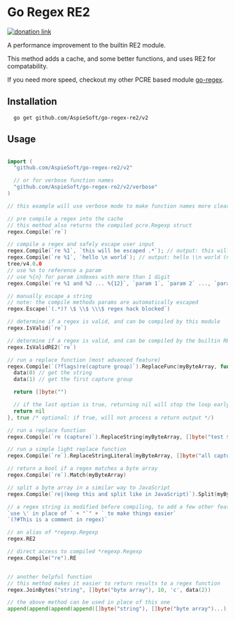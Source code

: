 # Go Regex RE2

[![donation link](https://img.shields.io/badge/buy%20me%20a%20coffee-paypal-blue)](https://paypal.me/shaynejrtaylor?country.x=US&locale.x=en_US)

A performance improvement to the builtin RE2 module.

This method adds a cache, and some better functions, and uses RE2 for compatability.

If you need more speed, checkout my other PCRE based module [go-regex](https://github.com/AspieSoft/go-regex).

## Installation

```shell script
  go get github.com/AspieSoft/go-regex-re2/v2
```

## Usage

```go

import (
  "github.com/AspieSoft/go-regex-re2/v2"

  // or for verbose function names
  "github.com/AspieSoft/go-regex-re2/v2/verbose"
)

// this example will use verbose mode to make function names more clear

// pre compile a regex into the cache
// this method also returns the compiled pcre.Regexp struct
regex.Compile(`re`)

// compile a regex and safely escape user input
regex.Compile(`re %1`, `this will be escaped .*`); // output: this will be escaped \.\*
regex.Compile(`re %1`, `hello \n world`); // output: hello \\n world (note: the \ was escaped, and the n is literal)
tree/v4.0.0
// use %n to reference a param
// use %{n} for param indexes with more than 1 digit
regex.Compile(`re %1 and %2 ... %{12}`, `param 1`, `param 2` ..., `param 12`);

// manually escape a string
// note: the compile methods params are automatically escaped
regex.Escape(`(.*)? \$ \\$ \\\$ regex hack blocked`)

// determine if a regex is valid, and can be compiled by this module
regex.IsValid(`re`)

// determine if a regex is valid, and can be compiled by the builtin RE2 module
regex.IsValidRE2(`re`)

// run a replace function (most advanced feature)
regex.Compile(`(?flags)re(capture group)`).ReplaceFunc(myByteArray, func(data func(int) []byte) []byte {
  data(0) // get the string
  data(1) // get the first capture group

  return []byte("")

  // if the last option is true, returning nil will stop the loop early
  return nil
}, true /* optional: if true, will not process a return output */)

// run a replace function
regex.Compile(`re (capture)`).ReplaceString(myByteArray, []byte("test $1"))

// run a simple light replace function
regex.Compile(`re`).ReplaceStringLiteral(myByteArray, []byte("all capture groups ignored (ie: $1)"))

// return a bool if a regex matches a byte array
regex.Compile(`re`).Match(myByteArray)

// split a byte array in a similar way to JavaScript
regex.Compile(`re|(keep this and split like in JavaScript)`).Split(myByteArray)

// a regex string is modified before compiling, to add a few other features
`use \' in place of ` + "`" + ` to make things easier`
`(?#This is a comment in regex)`

// an alias of *regexp.Regexp
regex.RE2

// direct access to compiled *regexp.Regexp
regex.Compile("re").RE


// another helpful function
// this method makes it easier to return results to a regex function
regex.JoinBytes("string", []byte("byte array"), 10, 'c', data(2))

// the above method can be used in place of this one
append(append(append(append([]byte("string"), []byte("byte array")...), []byte(strconv.Itoa(10))...), 'c'), data(2)...)

```
